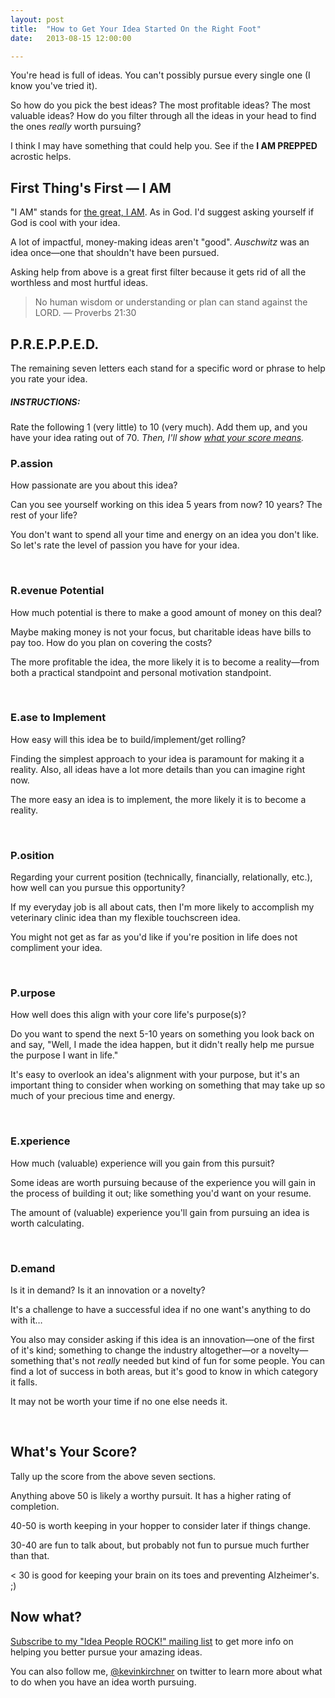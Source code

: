 ```yaml
---
layout: post
title:  "How to Get Your Idea Started On the Right Foot"
date:   2013-08-15 12:00:00

---
```



You're head is full of ideas. You can't possibly pursue every single one (I know you've tried it).

So how do you pick the best ideas? The most profitable ideas? The most valuable ideas? How do you filter through all the ideas in your head to find the ones *really* worth pursuing?

I think I may have something that could help you. See if the **I AM PREPPED** acrostic helps.

## First Thing's First — I AM

"I AM" stands for [the great, I AM](http://bibleread.in/?psg=exodus%203:13-14). As in God. I'd suggest asking yourself if God is cool with your idea.

A lot of impactful, money-making ideas aren't "good". *Auschwitz* was an idea once—one that shouldn't have been pursued.

Asking help from above is a great first filter because it gets rid of all the worthless and most hurtful ideas.

> No human wisdom or understanding or plan can stand against the LORD. — Proverbs 21:30


## P.R.E.P.P.E.D.

The remaining seven letters each stand for a specific word or phrase to help you rate your idea.

##### INSTRUCTIONS:
 Rate the following 1 (very little) to 10 (very much). Add them up, and you have your idea rating out of 70. *Then, I'll show [what your score means](#whats_your_score).*

### P.assion

How passionate are you about this idea?

Can you see yourself working on this idea 5 years from now? 10 years? The rest of your life?

You don't want to spend all your time and energy on an idea you don't like. So let's rate the level of passion you have for your idea.

<br/>

### R.evenue Potential

How much potential is there to make a good amount of money on this deal?

Maybe making money is not your focus, but charitable ideas have bills to pay too. How do you plan on covering the costs?

The more profitable the idea, the more likely it is to become a reality—from both a practical standpoint and personal motivation standpoint.

<br/>

### E.ase to Implement

How easy will this idea be to build/implement/get rolling?

Finding the simplest approach to your idea is paramount for making it a reality. Also, all ideas have a lot more details than you can imagine right now.

The more easy an idea is to implement, the more likely it is to become a reality.

<br/>

### P.osition

Regarding your current position (technically, financially, relationally, etc.), how well can you pursue this opportunity?

If my everyday job is all about cats, then I'm more likely to accomplish my veterinary clinic idea than my flexible touchscreen idea.

You might not get as far as you'd like if you're position in life does not compliment your idea.

<br/>

### P.urpose

How well does this align with your core life's purpose(s)?

Do you want to spend the next 5-10 years on something you look back on and say, "Well, I made the idea happen, but it didn't really help me pursue the purpose I want in life."

It's easy to overlook an idea's alignment with your purpose, but it's an important thing to consider when working on something that may take up so much of your precious time and energy.

<br/>

### E.xperience

How much (valuable) experience will you gain from this pursuit?

Some ideas are worth pursuing because of the experience you will gain in the process of building it out; like something you'd want on your resume.

The amount of (valuable) experience you'll gain from pursuing an idea is worth calculating.

<br/>

### D.emand

Is it in demand? Is it an innovation or a novelty?

It's a challenge to have a successful idea if no one want's anything to do with it…

You also may consider asking if this idea is an innovation—one of the first of it's kind; something to change the industry altogether—or a novelty—something that's not *really* needed but kind of fun for some people. You can find a lot of success in both areas, but it's good to know in which category it falls.

It may not be worth your time if no one else needs it.

<br/>

## What's Your Score?

Tally up the score from the above seven sections.

Anything above 50 is likely a worthy pursuit. It has a higher rating of completion.

40-50 is worth keeping in your hopper to consider later if things change.

30-40 are fun to talk about, but probably not fun to pursue much further than that.

&lt; 30 is good for keeping your brain on its toes and preventing Alzheimer's. ;)

## Now what?

[Subscribe to my "Idea People ROCK!" mailing list](http://eepurl.com/DM9BD) to get more info on helping you better pursue your amazing ideas.

You can also follow me, [@kevinkirchner](http://twitter.com/kevinkirchner) on twitter to learn more about what to do when you have an idea worth pursuing.
